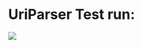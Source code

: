 # UriParser Test run:
<a href="https://asciinema.org/a/NuVDB58BJgsERLFcKPYdtX5Xo" target="_blank"><img src="https://asciinema.org/a/NuVDB58BJgsERLFcKPYdtX5Xo.png" /></a>
